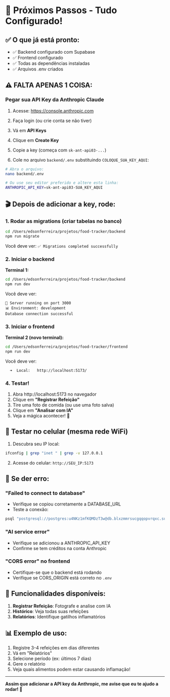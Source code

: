 # 🚀 Próximos Passos - Tudo Configurado!

## ✅ O que já está pronto:

- ✅ Backend configurado com Supabase
- ✅ Frontend configurado
- ✅ Todas as dependências instaladas
- ✅ Arquivos .env criados

## ⚠️ FALTA APENAS 1 COISA:

### Pegar sua API Key da Anthropic Claude

1. Acesse: https://console.anthropic.com
2. Faça login (ou crie conta se não tiver)
3. Vá em **API Keys**
4. Clique em **Create Key**
5. Copie a key (começa com `sk-ant-api03-...`)

6. Cole no arquivo `backend/.env` substituindo `COLOQUE_SUA_KEY_AQUI`:

```bash
# Abra o arquivo:
nano backend/.env

# Ou use seu editor preferido e altere esta linha:
ANTHROPIC_API_KEY=sk-ant-api03-SUA_KEY_AQUI
```

## 🎬 Depois de adicionar a key, rode:

### 1. Rodar as migrations (criar tabelas no banco)

```bash
cd /Users/edsonferreira/projetos/food-tracker/backend
npm run migrate
```

Você deve ver: `✅ Migrations completed successfully`

### 2. Iniciar o backend

**Terminal 1:**
```bash
cd /Users/edsonferreira/projetos/food-tracker/backend
npm run dev
```

Você deve ver:
```
🚀 Server running on port 3000
📊 Environment: development
Database connection successful
```

### 3. Iniciar o frontend

**Terminal 2 (novo terminal):**
```bash
cd /Users/edsonferreira/projetos/food-tracker/frontend
npm run dev
```

Você deve ver:
```
  ➜  Local:   http://localhost:5173/
```

### 4. Testar!

1. Abra http://localhost:5173 no navegador
2. Clique em **"Registrar Refeição"**
3. Tire uma foto de comida (ou use uma foto salva)
4. Clique em **"Analisar com IA"**
5. Veja a mágica acontecer! 🎉

## 📱 Testar no celular (mesma rede WiFi)

1. Descubra seu IP local:
```bash
ifconfig | grep "inet " | grep -v 127.0.0.1
```

2. Acesse do celular: `http://SEU_IP:5173`

## 🐛 Se der erro:

### "Failed to connect to database"
- Verifique se copiou corretamente a DATABASE_URL
- Teste a conexão:
```bash
psql "postgresql://postgres:u4NKz1mfKQMDzT3w@db.blxzmmrsucgqqopvrqxc.supabase.co:5432/postgres"
```

### "AI service error"
- Verifique se adicionou a ANTHROPIC_API_KEY
- Confirme se tem créditos na conta Anthropic

### "CORS error" no frontend
- Certifique-se que o backend está rodando
- Verifique se CORS_ORIGIN está correto no `.env`

## 🎯 Funcionalidades disponíveis:

1. **Registrar Refeição**: Fotografe e analise com IA
2. **Histórico**: Veja todas suas refeições
3. **Relatórios**: Identifique gatilhos inflamatórios

## 📊 Exemplo de uso:

1. Registre 3-4 refeições em dias diferentes
2. Vá em "Relatórios"
3. Selecione período (ex: últimos 7 dias)
4. Gere o relatório
5. Veja quais alimentos podem estar causando inflamação!

---

**Assim que adicionar a API key da Anthropic, me avise que eu te ajudo a rodar! 🚀**
